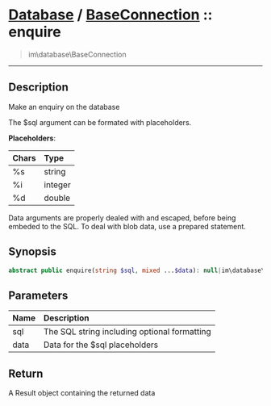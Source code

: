 # [Database](db.md) / [BaseConnection](db-BaseConnection.md) :: enquire
 > im\database\BaseConnection
____

## Description
Make an enquiry on the database

The $sql argument can be formated with placeholders.

__Placeholders__:

| Chars | Type    |
| :---- | :------ |
| %s    | string  |
| %i    | integer |
| %d    | double  |

Data arguments are properly dealed with and escaped, before being embeded to the SQL.
To deal with blob data, use a prepared statement.

## Synopsis
```php
abstract public enquire(string $sql, mixed ...$data): null|im\database\Result
```

## Parameters
| Name | Description |
| :--- | :---------- |
| sql | The SQL string including optional formatting |
| data | Data for the $sql placeholders |

## Return
A Result object containing the returned data
